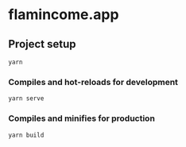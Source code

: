# flamincome.app

## Project setup
```
yarn
```

### Compiles and hot-reloads for development
```
yarn serve
```

### Compiles and minifies for production
```
yarn build
```
